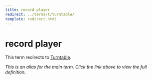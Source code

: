 ```yaml
---
title: record player
redirect: ../terms/t/turntable/
template: redirect.html
---
```


# record player

This term redirects to [Turntable](../terms/t/turntable/).

*This is an alias for the main term. Click the link above to view the full definition.*
